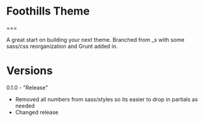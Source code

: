 # Foothills Theme
===

A great start on building your next theme. Branched from _s with some sass/css reorganization and Grunt added in.

# Versions

0.1.0 - "Release" 
- Removed all numbers from sass/styles so its easier to drop in partials as needed
- Changed release

